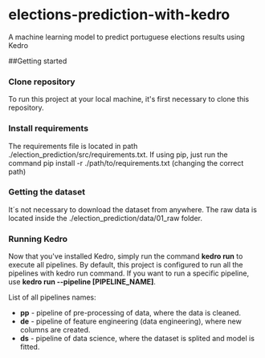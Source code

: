 # elections-prediction-with-kedro
A machine learning model to predict portuguese elections results using Kedro

##Getting started

### Clone repository
To run this project at your local machine, it's first necessary to clone this repository.

### Install requirements
The requirements file is located in path ./election_prediction/src/requirements.txt.
If using pip, just run the command pip install -r ./path/to/requirements.txt (changing the correct path)

### Getting the dataset
It´s not necessary to download the dataset from anywhere. The raw data is located inside the ./election_prediction/data/01_raw folder.

### Running Kedro
Now that you've installed Kedro, simply run the command <b>kedro run</b> to execute all pipelines.
By default, this project is configured to run all the pipelines with kedro run command.
If you want to run a specific pipeline, use <b>kedro run --pipeline [PIPELINE_NAME]</b>.

List of all pipelines names:
- <b>pp</b> - pipeline of pre-processing of data, where the data is cleaned.
- <b>de</b> - pipeline of feature engineering (data engineering), where new columns are created.
- <b>ds</b> - pipeline of data science, where the dataset is splited and model is fitted.
